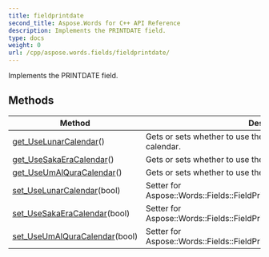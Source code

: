 ```yaml
---
title: fieldprintdate
second_title: Aspose.Words for C++ API Reference
description: Implements the PRINTDATE field. 
type: docs
weight: 0
url: /cpp/aspose.words.fields/fieldprintdate/
---
```


Implements the PRINTDATE field. 

## Methods

| Method | Description |
| --- | --- |
| [get_UseLunarCalendar](./get_uselunarcalendar/)() | Gets or sets whether to use the Hijri Lunar or Hebrew Lunar calendar.  |
| [get_UseSakaEraCalendar](./get_usesakaeracalendar/)() | Gets or sets whether to use the Saka Era calendar.  |
| [get_UseUmAlQuraCalendar](./get_useumalquracalendar/)() | Gets or sets whether to use the Um-al-Qura calendar.  |
| [set_UseLunarCalendar](./set_uselunarcalendar/)(bool) | Setter for Aspose::Words::Fields::FieldPrintDate::get_UseLunarCalendar.  |
| [set_UseSakaEraCalendar](./set_usesakaeracalendar/)(bool) | Setter for Aspose::Words::Fields::FieldPrintDate::get_UseSakaEraCalendar.  |
| [set_UseUmAlQuraCalendar](./set_useumalquracalendar/)(bool) | Setter for Aspose::Words::Fields::FieldPrintDate::get_UseUmAlQuraCalendar.  |
